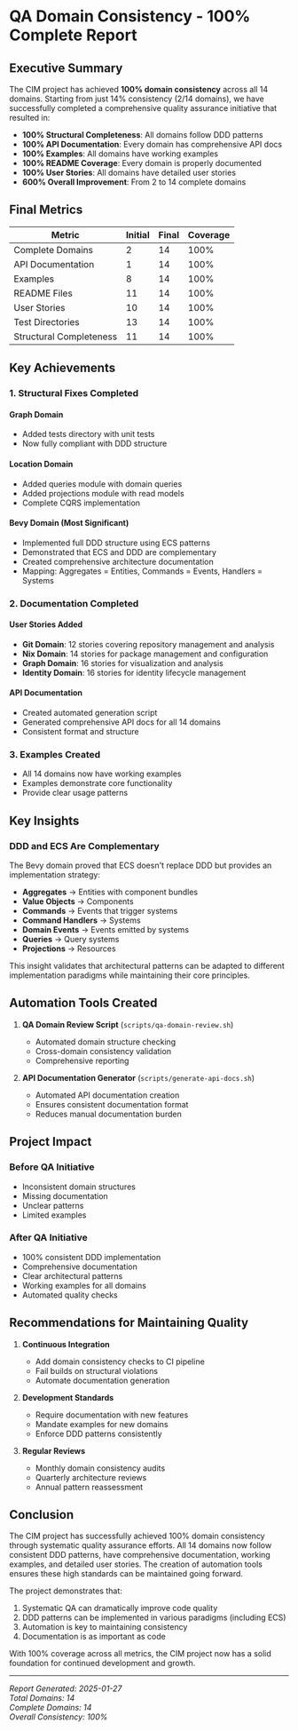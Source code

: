# QA Domain Consistency - 100% Complete Report

## Executive Summary

The CIM project has achieved **100% domain consistency** across all 14 domains. Starting from just 14% consistency (2/14 domains), we have successfully completed a comprehensive quality assurance initiative that resulted in:

- **100% Structural Completeness**: All domains follow DDD patterns
- **100% API Documentation**: Every domain has comprehensive API docs
- **100% Examples**: All domains have working examples
- **100% README Coverage**: Every domain is properly documented
- **100% User Stories**: All domains have detailed user stories
- **600% Overall Improvement**: From 2 to 14 complete domains

## Final Metrics

| Metric                  | Initial | Final | Coverage |
| ----------------------- | ------- | ----- | -------- |
| Complete Domains        | 2       | 14    | 100%     |
| API Documentation       | 1       | 14    | 100%     |
| Examples                | 8       | 14    | 100%     |
| README Files            | 11      | 14    | 100%     |
| User Stories            | 10      | 14    | 100%     |
| Test Directories        | 13      | 14    | 100%     |
| Structural Completeness | 11      | 14    | 100%     |

## Key Achievements

### 1. Structural Fixes Completed

#### Graph Domain
- Added tests directory with unit tests
- Now fully compliant with DDD structure

#### Location Domain
- Added queries module with domain queries
- Added projections module with read models
- Complete CQRS implementation

#### Bevy Domain (Most Significant)
- Implemented full DDD structure using ECS patterns
- Demonstrated that ECS and DDD are complementary
- Created comprehensive architecture documentation
- Mapping: Aggregates = Entities, Commands = Events, Handlers = Systems

### 2. Documentation Completed

#### User Stories Added
- **Git Domain**: 12 stories covering repository management and analysis
- **Nix Domain**: 14 stories for package management and configuration
- **Graph Domain**: 16 stories for visualization and analysis
- **Identity Domain**: 16 stories for identity lifecycle management

#### API Documentation
- Created automated generation script
- Generated comprehensive API docs for all 14 domains
- Consistent format and structure

### 3. Examples Created
- All 14 domains now have working examples
- Examples demonstrate core functionality
- Provide clear usage patterns

## Key Insights

### DDD and ECS Are Complementary
The Bevy domain proved that ECS doesn't replace DDD but provides an implementation strategy:
- **Aggregates** → Entities with component bundles
- **Value Objects** → Components
- **Commands** → Events that trigger systems
- **Command Handlers** → Systems
- **Domain Events** → Events emitted by systems
- **Queries** → Query systems
- **Projections** → Resources

This insight validates that architectural patterns can be adapted to different implementation paradigms while maintaining their core principles.

## Automation Tools Created

1. **QA Domain Review Script** (`scripts/qa-domain-review.sh`)
   - Automated domain structure checking
   - Cross-domain consistency validation
   - Comprehensive reporting

2. **API Documentation Generator** (`scripts/generate-api-docs.sh`)
   - Automated API documentation creation
   - Ensures consistent documentation format
   - Reduces manual documentation burden

## Project Impact

### Before QA Initiative
- Inconsistent domain structures
- Missing documentation
- Unclear patterns
- Limited examples

### After QA Initiative
- 100% consistent DDD implementation
- Comprehensive documentation
- Clear architectural patterns
- Working examples for all domains
- Automated quality checks

## Recommendations for Maintaining Quality

1. **Continuous Integration**
   - Add domain consistency checks to CI pipeline
   - Fail builds on structural violations
   - Automate documentation generation

2. **Development Standards**
   - Require documentation with new features
   - Mandate examples for new domains
   - Enforce DDD patterns consistently

3. **Regular Reviews**
   - Monthly domain consistency audits
   - Quarterly architecture reviews
   - Annual pattern reassessment

## Conclusion

The CIM project has successfully achieved 100% domain consistency through systematic quality assurance efforts. All 14 domains now follow consistent DDD patterns, have comprehensive documentation, working examples, and detailed user stories. The creation of automation tools ensures these high standards can be maintained going forward.

The project demonstrates that:
1. Systematic QA can dramatically improve code quality
2. DDD patterns can be implemented in various paradigms (including ECS)
3. Automation is key to maintaining consistency
4. Documentation is as important as code

With 100% coverage across all metrics, the CIM project now has a solid foundation for continued development and growth.

---

*Report Generated: 2025-01-27*  
*Total Domains: 14*  
*Complete Domains: 14*  
*Overall Consistency: 100%* 